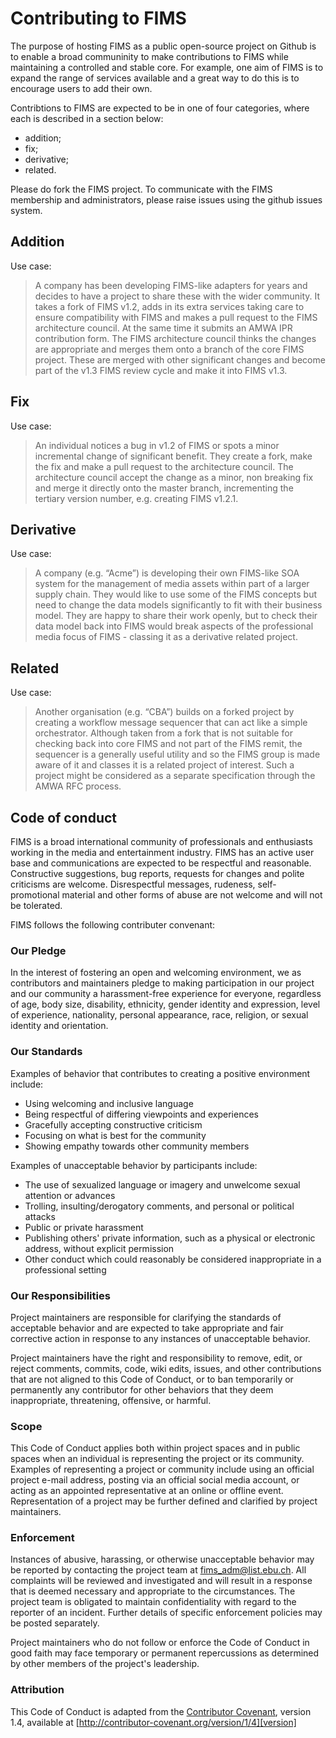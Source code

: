 # Contributing to FIMS

The purpose of hosting FIMS as a public open-source project on Github is to enable a broad communinity to make contributions to FIMS while maintaining a controlled and stable core. For example, one aim of FIMS is to expand the range of services available and a great way to do this is to encourage users to add their own.  

Contribtions to FIMS are expected to be in one of four categories, where each is described in a section below:

* addition;
* fix;
* derivative;
* related.

Please do fork the FIMS project. To communicate with the FIMS membership and administrators, please raise issues using the github issues system.

## Addition

Use case:

> A company has been developing FIMS-like adapters for years and decides to have a project to share these with the wider community. It takes a fork of FIMS v1.2, adds in its extra services taking care to ensure compatibility with FIMS and makes a pull request to the FIMS architecture council.  At the same time it submits an AMWA IPR contribution form. The FIMS architecture council thinks the changes are appropriate and merges them onto a branch of the core FIMS project. These are merged with other significant changes and become part of the v1.3 FIMS review cycle and make it into FIMS v1.3. 

## Fix

Use case:

> An individual notices a bug in v1.2 of FIMS or spots a minor incremental change of significant benefit. They create a fork, make the fix and make a pull request to the architecture council. The architecture council accept the change as a minor, non breaking fix and merge it directly onto the master branch, incrementing the tertiary version number, e.g. creating FIMS v1.2.1.

## Derivative

Use case:

> A company (e.g. “Acme”) is developing their own FIMS-like SOA system for the management of media assets within part of a larger supply chain. They would like to use some of the FIMS concepts but need to change the data models significantly to fit with their business model. They are happy to share their work openly, but to check their data model back into FIMS would break aspects of the professional media focus of FIMS - classing it as a derivative related project.

## Related

Use case: 

> Another organisation (e.g. “CBA”) builds on a forked project by creating a workflow message sequencer that can act like a simple orchestrator. Although taken from a fork that is not suitable for checking back into core FIMS and not part of the FIMS remit, the sequencer is a generally useful utility and so the FIMS group is made aware of it and classes it is a related project of interest. Such a project might be considered as a separate specification through the AMWA RFC process.

## Code of conduct

FIMS is a broad international community of professionals and enthusiasts working in the media and entertainment industry. FIMS has an active user base and communications are expected to be respectful and reasonable. Constructive suggestions, bug reports, requests for changes and polite criticisms are welcome. Disrespectful messages, rudeness, self-promotional material and other forms of abuse are not welcome and will not be tolerated. 

FIMS follows the following contributer convenant:

### Our Pledge

In the interest of fostering an open and welcoming environment, we as
contributors and maintainers pledge to making participation in our project and
our community a harassment-free experience for everyone, regardless of age, body
size, disability, ethnicity, gender identity and expression, level of experience,
nationality, personal appearance, race, religion, or sexual identity and
orientation.

### Our Standards

Examples of behavior that contributes to creating a positive environment
include:

* Using welcoming and inclusive language
* Being respectful of differing viewpoints and experiences
* Gracefully accepting constructive criticism
* Focusing on what is best for the community
* Showing empathy towards other community members

Examples of unacceptable behavior by participants include:

* The use of sexualized language or imagery and unwelcome sexual attention or
advances
* Trolling, insulting/derogatory comments, and personal or political attacks
* Public or private harassment
* Publishing others' private information, such as a physical or electronic
  address, without explicit permission
* Other conduct which could reasonably be considered inappropriate in a
  professional setting

### Our Responsibilities

Project maintainers are responsible for clarifying the standards of acceptable
behavior and are expected to take appropriate and fair corrective action in
response to any instances of unacceptable behavior.

Project maintainers have the right and responsibility to remove, edit, or
reject comments, commits, code, wiki edits, issues, and other contributions
that are not aligned to this Code of Conduct, or to ban temporarily or
permanently any contributor for other behaviors that they deem inappropriate,
threatening, offensive, or harmful.

### Scope

This Code of Conduct applies both within project spaces and in public spaces
when an individual is representing the project or its community. Examples of
representing a project or community include using an official project e-mail
address, posting via an official social media account, or acting as an appointed
representative at an online or offline event. Representation of a project may be
further defined and clarified by project maintainers.

### Enforcement

Instances of abusive, harassing, or otherwise unacceptable behavior may be
reported by contacting the project team at fims_adm@list.ebu.ch. All
complaints will be reviewed and investigated and will result in a response that
is deemed necessary and appropriate to the circumstances. The project team is
obligated to maintain confidentiality with regard to the reporter of an incident.
Further details of specific enforcement policies may be posted separately.

Project maintainers who do not follow or enforce the Code of Conduct in good
faith may face temporary or permanent repercussions as determined by other
members of the project's leadership.

### Attribution

This Code of Conduct is adapted from the [Contributor Covenant][homepage], version 1.4,
available at [http://contributor-covenant.org/version/1/4][version]

[homepage]: http://contributor-covenant.org
[version]: http://contributor-covenant.org/version/1/4/


